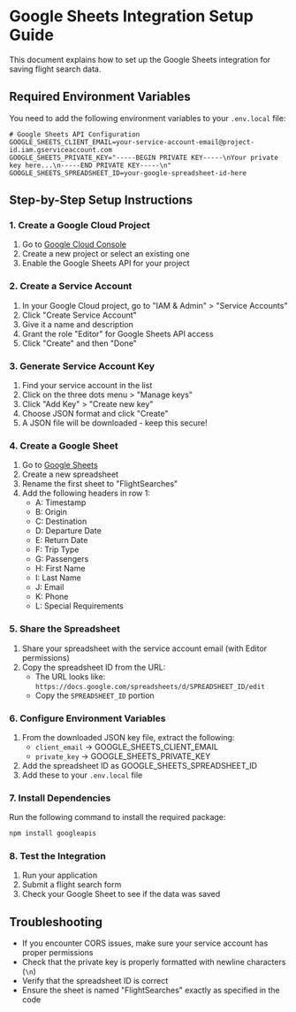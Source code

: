 # Google Sheets Integration Setup Guide

This document explains how to set up the Google Sheets integration for saving flight search data.

## Required Environment Variables

You need to add the following environment variables to your `.env.local` file:

```
# Google Sheets API Configuration
GOOGLE_SHEETS_CLIENT_EMAIL=your-service-account-email@project-id.iam.gserviceaccount.com
GOOGLE_SHEETS_PRIVATE_KEY="-----BEGIN PRIVATE KEY-----\nYour private key here...\n-----END PRIVATE KEY-----\n"
GOOGLE_SHEETS_SPREADSHEET_ID=your-google-spreadsheet-id-here
```

## Step-by-Step Setup Instructions

### 1. Create a Google Cloud Project

1. Go to [Google Cloud Console](https://console.cloud.google.com/)
2. Create a new project or select an existing one
3. Enable the Google Sheets API for your project

### 2. Create a Service Account

1. In your Google Cloud project, go to "IAM & Admin" > "Service Accounts"
2. Click "Create Service Account"
3. Give it a name and description
4. Grant the role "Editor" for Google Sheets API access
5. Click "Create" and then "Done"

### 3. Generate Service Account Key

1. Find your service account in the list
2. Click on the three dots menu > "Manage keys"
3. Click "Add Key" > "Create new key"
4. Choose JSON format and click "Create"
5. A JSON file will be downloaded - keep this secure!

### 4. Create a Google Sheet

1. Go to [Google Sheets](https://sheets.google.com/)
2. Create a new spreadsheet
3. Rename the first sheet to "FlightSearches"
4. Add the following headers in row 1:
   - A: Timestamp
   - B: Origin
   - C: Destination
   - D: Departure Date
   - E: Return Date
   - F: Trip Type
   - G: Passengers
   - H: First Name
   - I: Last Name
   - J: Email
   - K: Phone
   - L: Special Requirements

### 5. Share the Spreadsheet

1. Share your spreadsheet with the service account email (with Editor permissions)
2. Copy the spreadsheet ID from the URL:
   - The URL looks like: `https://docs.google.com/spreadsheets/d/SPREADSHEET_ID/edit`
   - Copy the `SPREADSHEET_ID` portion

### 6. Configure Environment Variables

1. From the downloaded JSON key file, extract the following:
   - `client_email` → GOOGLE_SHEETS_CLIENT_EMAIL
   - `private_key` → GOOGLE_SHEETS_PRIVATE_KEY
2. Add the spreadsheet ID as GOOGLE_SHEETS_SPREADSHEET_ID
3. Add these to your `.env.local` file

### 7. Install Dependencies

Run the following command to install the required package:

```bash
npm install googleapis
```

### 8. Test the Integration

1. Run your application
2. Submit a flight search form
3. Check your Google Sheet to see if the data was saved

## Troubleshooting

- If you encounter CORS issues, make sure your service account has proper permissions
- Check that the private key is properly formatted with newline characters (`\n`)
- Verify that the spreadsheet ID is correct
- Ensure the sheet is named "FlightSearches" exactly as specified in the code 